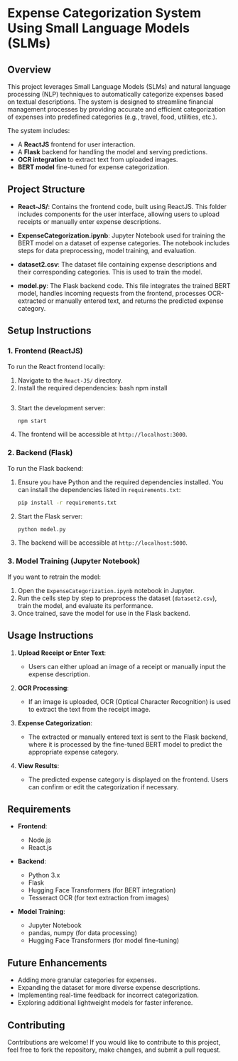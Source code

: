 
# Expense Categorization System Using Small Language Models (SLMs)

## Overview

This project leverages Small Language Models (SLMs) and natural language processing (NLP) techniques to automatically categorize expenses based on textual descriptions. The system is designed to streamline financial management processes by providing accurate and efficient categorization of expenses into predefined categories (e.g., travel, food, utilities, etc.).

The system includes:
- A **ReactJS** frontend for user interaction.
- A **Flask** backend for handling the model and serving predictions.
- **OCR integration** to extract text from uploaded images.
- **BERT model** fine-tuned for expense categorization.
  
## Project Structure

- **React-JS/**: Contains the frontend code, built using ReactJS. This folder includes components for the user interface, allowing users to upload receipts or manually enter expense descriptions.
  
- **ExpenseCategorization.ipynb**: Jupyter Notebook used for training the BERT model on a dataset of expense categories. The notebook includes steps for data preprocessing, model training, and evaluation.

- **dataset2.csv**: The dataset file containing expense descriptions and their corresponding categories. This is used to train the model.

- **model.py**: The Flask backend code. This file integrates the trained BERT model, handles incoming requests from the frontend, processes OCR-extracted or manually entered text, and returns the predicted expense category.

## Setup Instructions

### 1. Frontend (ReactJS)
To run the React frontend locally:
1. Navigate to the `React-JS/` directory.
2. Install the required dependencies:
   bash
   npm install
   ```
3. Start the development server:
   ```bash
   npm start
   ```
4. The frontend will be accessible at `http://localhost:3000`.

### 2. Backend (Flask)
To run the Flask backend:
1. Ensure you have Python and the required dependencies installed. You can install the dependencies listed in `requirements.txt`:
   ```bash
   pip install -r requirements.txt
   ```
2. Start the Flask server:
   ```bash
   python model.py
   ```
3. The backend will be accessible at `http://localhost:5000`.

### 3. Model Training (Jupyter Notebook)
If you want to retrain the model:
1. Open the `ExpenseCategorization.ipynb` notebook in Jupyter.
2. Run the cells step by step to preprocess the dataset (`dataset2.csv`), train the model, and evaluate its performance.
3. Once trained, save the model for use in the Flask backend.

## Usage Instructions

1. **Upload Receipt or Enter Text**: 
   - Users can either upload an image of a receipt or manually input the expense description.
   
2. **OCR Processing**:
   - If an image is uploaded, OCR (Optical Character Recognition) is used to extract the text from the receipt image.

3. **Expense Categorization**:
   - The extracted or manually entered text is sent to the Flask backend, where it is processed by the fine-tuned BERT model to predict the appropriate expense category.

4. **View Results**:
   - The predicted expense category is displayed on the frontend. Users can confirm or edit the categorization if necessary.

## Requirements

- **Frontend**:
  - Node.js
  - React.js

- **Backend**:
  - Python 3.x
  - Flask
  - Hugging Face Transformers (for BERT integration)
  - Tesseract OCR (for text extraction from images)
  
- **Model Training**:
  - Jupyter Notebook
  - pandas, numpy (for data processing)
  - Hugging Face Transformers (for model fine-tuning)

## Future Enhancements

- Adding more granular categories for expenses.
- Expanding the dataset for more diverse expense descriptions.
- Implementing real-time feedback for incorrect categorization.
- Exploring additional lightweight models for faster inference.

## Contributing

Contributions are welcome! If you would like to contribute to this project, feel free to fork the repository, make changes, and submit a pull request.

